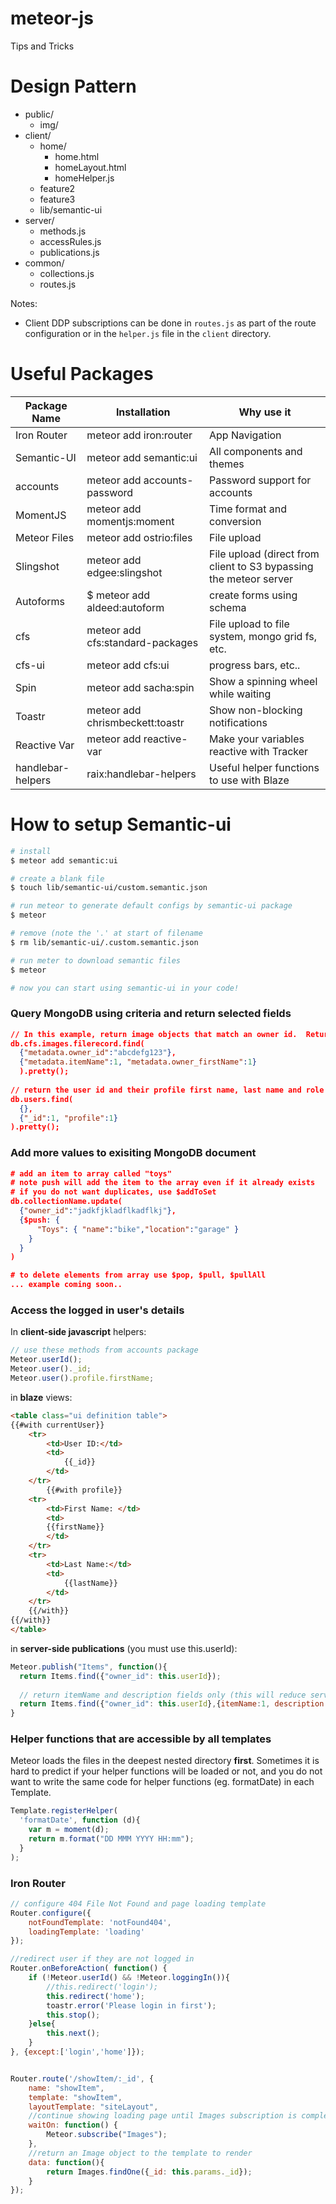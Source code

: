# meteor-js

Tips and Tricks

# Design Pattern

- public/
  - img/
- client/
  - home/
    - home.html
    - homeLayout.html
    - homeHelper.js
  - feature2
  - feature3
  - lib/semantic-ui
- server/
  - methods.js
  - accessRules.js
  - publications.js
- common/
  - collections.js
  - routes.js  

Notes:
- Client DDP subscriptions can be done in `routes.js` as part of the route configuration or in the `helper.js` file in the `client` directory.

# Useful Packages
Package Name| Installation | Why use it
--- | --- | ---
Iron Router | meteor add iron:router | App Navigation
Semantic-UI | meteor add semantic:ui | All components and themes
accounts |  meteor add accounts-password | Password support for accounts
MomentJS |  meteor add momentjs:moment | Time format and conversion
Meteor Files | meteor add ostrio:files | File upload
Slingshot | meteor add edgee:slingshot | File upload (direct from client to S3 bypassing the meteor server
Autoforms | $ meteor add aldeed:autoform | create forms using schema
cfs | meteor add cfs:standard-packages | File upload to file system, mongo grid fs, etc.
cfs-ui | meteor add cfs:ui | progress bars, etc..
Spin | meteor add sacha:spin | Show a spinning wheel while waiting
Toastr | meteor add chrismbeckett:toastr | Show non-blocking notifications
Reactive Var | meteor add reactive-var | Make your variables reactive with Tracker
handlebar-helpers | raix:handlebar-helpers | Useful helper functions to use with Blaze 



# How to setup Semantic-ui
```sh
# install 
$ meteor add semantic:ui

# create a blank file
$ touch lib/semantic-ui/custom.semantic.json

# run meteor to generate default configs by semantic-ui package 
$ meteor

# remove (note the '.' at start of filename
$ rm lib/semantic-ui/.custom.semantic.json

# run meter to download semantic files
$ meteor

# now you can start using semantic-ui in your code!
```


### Query MongoDB using criteria and return selected fields

```json
// In this example, return image objects that match an owner id.  Return the image _id, item name, owner _id, owner name.
db.cfs.images.filerecord.find(
  {"metadata.owner_id":"abcdefg123"},
  {"metadata.itemName":1, "metadata.owner_firstName":1}
  ).pretty();
  
// return the user id and their profile first name, last name and role
db.users.find(
  {},
  {"_id":1, "profile":1}
).pretty();
```

### Add more values to exisiting MongoDB document
```json
# add an item to array called "toys"
# note push will add the item to the array even if it already exists
# if you do not want duplicates, use $addToSet
db.collectionName.update(
  {"owner_id":"jadkfjkladflkadflkj"}, 
  {$push: {
      "Toys": { "name":"bike","location":"garage" } 
    }
  }
)

# to delete elements from array use $pop, $pull, $pullAll
... example coming soon..

```

### Access the logged in user's details
In **client-side javascript** helpers:
```javascript
// use these methods from accounts package
Meteor.userId();
Meteor.user()._id;
Meteor.user().profile.firstName; 
```

in **blaze** views:
```html
<table class="ui definition table">
{{#with currentUser}}
    <tr>
        <td>User ID:</td>
        <td>
            {{_id}}
        </td>
    </tr>
        {{#with profile}}
    <tr>
        <td>First Name: </td>
        <td>
        {{firstName}}
        </td>
    </tr>
    <tr>
        <td>Last Name:</td>
        <td>
            {{lastName}}
        </td>
    </tr>
    {{/with}}
{{/with}}
</table>
```

in **server-side publications** (you must use this.userId):
```js
Meteor.publish("Items", function(){
  return Items.find({"owner_id": this.userId});
  
  // return itemName and description fields only (this will reduce server load, bandwidth and make the page load faster)
  return Items.find({"owner_id": this.userId},{itemName:1, description:1});
}
```

### Helper functions that are accessible by all templates
Meteor loads the files in the deepest nested directory **first**.  Sometimes it is hard to predict if your helper functions will be loaded or not, and you do not want to write the same code for helper functions (eg. formatDate) in each Template.
```js
Template.registerHelper(
  'formatDate', function (d){ 
    var m = moment(d);
    return m.format("DD MMM YYYY HH:mm");
  }
);
```

### Iron Router

```js
// configure 404 File Not Found and page loading template
Router.configure({
    notFoundTemplate: 'notFound404',
    loadingTemplate: 'loading'
});

//redirect user if they are not logged in
Router.onBeforeAction( function() {
    if (!Meteor.userId() && !Meteor.loggingIn()){
        //this.redirect('login');
        this.redirect('home');
        toastr.error('Please login in first');
        this.stop();
    }else{
        this.next();
    }
}, {except:['login','home']});


Router.route('/showItem/:_id', {
    name: "showItem",
    template: "showItem",
    layoutTemplate: "siteLayout",
    //continue showing loading page until Images subscription is complete
    waitOn: function() {
        Meteor.subscribe("Images");
    },
    //return an Image object to the template to render
    data: function(){
        return Images.findOne({_id: this.params._id});
    }
});

```
